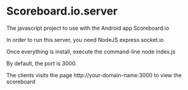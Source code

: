 # Scoreboard.io.server
The javascript project to use with the Android app Scoreboard.io

In order to run this server, you need
NodeJS
express
socket.io

Once everything is install, execute the command-line
node index.js

By default, the port is 3000.

The clients visits the page http://your-domain-name:3000 to view the scoreboard

